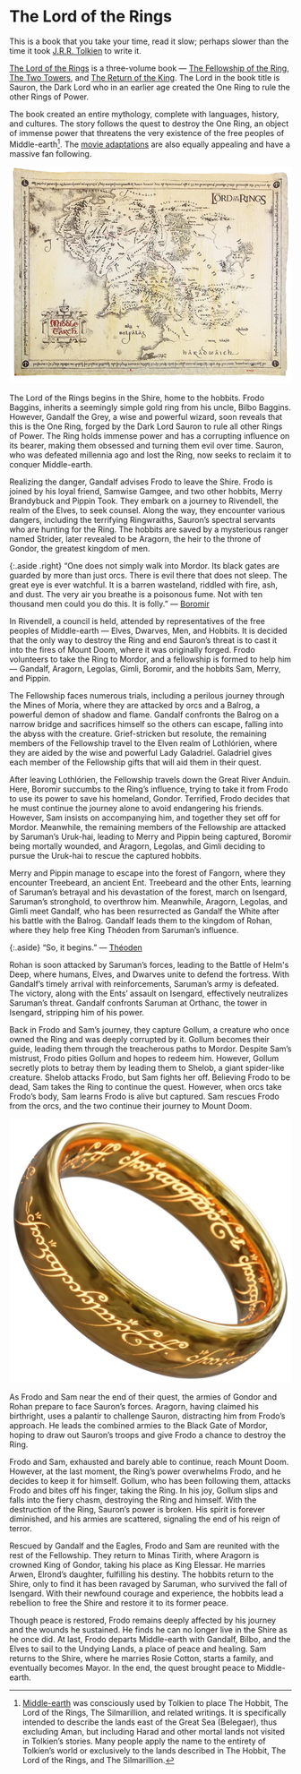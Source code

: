 # The Lord of the Rings

This is a book that you take your time, read it slow; perhaps slower than the time it took [J.R.R. Tolkien](https://en.wikipedia.org/wiki/J._R._R._Tolkien) to write it.

[The Lord of the Rings](https://en.wikipedia.org/wiki/The_Lord_of_the_Rings) is a three-volume book — [The Fellowship of the Ring](https://en.wikipedia.org/wiki/The_Fellowship_of_the_Ring), [The Two Towers](https://en.wikipedia.org/wiki/The_Two_Towers), and [The Return of the King](https://en.wikipedia.org/wiki/The_Return_of_the_King). The Lord in the book title is Sauron, the Dark Lord who in an earlier age created the One Ring to rule the other Rings of Power.

The book created an entire mythology, complete with languages, history, and cultures. The story follows the quest to destroy the One Ring, an object of immense power that threatens the very existence of the free peoples of Middle-earth[^MiddleEarth]. The [movie adaptations](https://en.wikipedia.org/wiki/The_Lord_of_the_Rings_(film_series)) are also equally appealing and have a massive fan following.

![Map of Middle Earth](/static/2022/lotr-map-of-middle-earth.webp)

The Lord of the Rings begins in the Shire, home to the hobbits. Frodo Baggins, inherits a seemingly simple gold ring from his uncle, Bilbo Baggins. However, Gandalf the Grey, a wise and powerful wizard, soon reveals that this is the One Ring, forged by the Dark Lord Sauron to rule all other Rings of Power. The Ring holds immense power and has a corrupting influence on its bearer, making them obsessed and turning them evil over time. Sauron, who was defeated millennia ago and lost the Ring, now seeks to reclaim it to conquer Middle-earth.

Realizing the danger, Gandalf advises Frodo to leave the Shire. Frodo is joined by his loyal friend, Samwise Gamgee, and two other hobbits, Merry Brandybuck and Pippin Took. They embark on a journey to Rivendell, the realm of the Elves, to seek counsel. Along the way, they encounter various dangers, including the terrifying Ringwraiths, Sauron’s spectral servants who are hunting for the Ring. The hobbits are saved by a mysterious ranger named Strider, later revealed to be Aragorn, the heir to the throne of Gondor, the greatest kingdom of men.

{:.aside .right}
“One does not simply walk into Mordor. Its black gates are guarded by more than just orcs. There is evil there that does not sleep. The great eye is ever watchful. It is a barren wasteland, riddled with fire, ash, and dust. The very air you breathe is a poisonous fume. Not with ten thousand men could you do this. It is folly.” — [Boromir](https://en.wikipedia.org/wiki/Boromir)

In Rivendell, a council is held, attended by representatives of the free peoples of Middle-earth — Elves, Dwarves, Men, and Hobbits. It is decided that the only way to destroy the Ring and end Sauron’s threat is to cast it into the fires of Mount Doom, where it was originally forged. Frodo volunteers to take the Ring to Mordor, and a fellowship is formed to help him — Gandalf, Aragorn, Legolas, Gimli, Boromir, and the hobbits Sam, Merry, and Pippin.

The Fellowship faces numerous trials, including a perilous journey through the Mines of Moria, where they are attacked by orcs and a Balrog, a powerful demon of shadow and flame. Gandalf confronts the Balrog on a narrow bridge and sacrifices himself so the others can escape, falling into the abyss with the creature. Grief-stricken but resolute, the remaining members of the Fellowship travel to the Elven realm of Lothlórien, where they are aided by the wise and powerful Lady Galadriel. Galadriel gives each member of the Fellowship gifts that will aid them in their quest.

After leaving Lothlórien, the Fellowship travels down the Great River Anduin. Here, Boromir succumbs to the Ring’s influence, trying to take it from Frodo to use its power to save his homeland, Gondor. Terrified, Frodo decides that he must continue the journey alone to avoid endangering his friends. However, Sam insists on accompanying him, and together they set off for Mordor. Meanwhile, the remaining members of the Fellowship are attacked by Saruman’s Uruk-hai, leading to Merry and Pippin being captured, Boromir being mortally wounded, and Aragorn, Legolas, and Gimli deciding to pursue the Uruk-hai to rescue the captured hobbits.

Merry and Pippin manage to escape into the forest of Fangorn, where they encounter Treebeard, an ancient Ent. Treebeard and the other Ents, learning of Saruman’s betrayal and his devastation of the forest, march on Isengard, Saruman’s stronghold, to overthrow him. Meanwhile, Aragorn, Legolas, and Gimli meet Gandalf, who has been resurrected as Gandalf the White after his battle with the Balrog. Gandalf leads them to the kingdom of Rohan, where they help free King Théoden from Saruman’s influence.

{:.aside}
“So, it begins.” — [Théoden](https://en.wikipedia.org/wiki/Théoden)

Rohan is soon attacked by Saruman’s forces, leading to the Battle of Helm's Deep, where humans, Elves, and Dwarves unite to defend the fortress. With Gandalf’s timely arrival with reinforcements, Saruman’s army is defeated. The victory, along with the Ents’ assault on Isengard, effectively neutralizes Saruman’s threat. Gandalf confronts Saruman at Orthanc, the tower in Isengard, stripping him of his power.

Back in Frodo and Sam’s journey, they capture Gollum, a creature who once owned the Ring and was deeply corrupted by it. Gollum becomes their guide, leading them through the treacherous paths to Mordor. Despite Sam’s mistrust, Frodo pities Gollum and hopes to redeem him. However, Gollum secretly plots to betray them by leading them to Shelob, a giant spider-like creature. Shelob attacks Frodo, but Sam fights her off. Believing Frodo to be dead, Sam takes the Ring to continue the quest. However, when orcs take Frodo’s body, Sam learns Frodo is alive but captured. Sam rescues Frodo from the orcs, and the two continue their journey to Mount Doom.

![One Ring to Rule Them All](/static/2022/one-ring-to-rule-them-all.webp)

As Frodo and Sam near the end of their quest, the armies of Gondor and Rohan prepare to face Sauron’s forces. Aragorn, having claimed his birthright, uses a palantír to challenge Sauron, distracting him from Frodo’s approach. He leads the combined armies to the Black Gate of Mordor, hoping to draw out Sauron’s troops and give Frodo a chance to destroy the Ring.

Frodo and Sam, exhausted and barely able to continue, reach Mount Doom. However, at the last moment, the Ring’s power overwhelms Frodo, and he decides to keep it for himself. Gollum, who has been following them, attacks Frodo and bites off his finger, taking the Ring. In his joy, Gollum slips and falls into the fiery chasm, destroying the Ring and himself. With the destruction of the Ring, Sauron’s power is broken. His spirit is forever diminished, and his armies are scattered, signaling the end of his reign of terror.

Rescued by Gandalf and the Eagles, Frodo and Sam are reunited with the rest of the Fellowship. They return to Minas Tirith, where Aragorn is crowned King of Gondor, taking his place as King Elessar. He marries Arwen, Elrond’s daughter, fulfilling his destiny. The hobbits return to the Shire, only to find it has been ravaged by Saruman, who survived the fall of Isengard. With their newfound courage and experience, the hobbits lead a rebellion to free the Shire and restore it to its former peace.

Though peace is restored, Frodo remains deeply affected by his journey and the wounds he sustained. He finds he can no longer live in the Shire as he once did. At last, Frodo departs Middle-earth with Gandalf, Bilbo, and the Elves to sail to the Undying Lands, a place of peace and healing. Sam returns to the Shire, where he marries Rosie Cotton, starts a family, and eventually becomes Mayor. In the end, the quest brought peace to Middle-earth.

[^MiddleEarth]: [Middle-earth](https://en.wikipedia.org/wiki/Middle-earth) was consciously used by Tolkien to place The Hobbit, The Lord of the Rings, The Silmarillion, and related writings. It is specifically intended to describe the lands east of the Great Sea (Belegaer), thus excluding Aman, but including Harad and other mortal lands not visited in Tolkien’s stories. Many people apply the name to the entirety of Tolkien’s world or exclusively to the lands described in The Hobbit, The Lord of the Rings, and The Silmarillion.